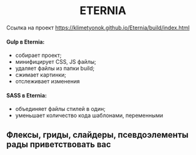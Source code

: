 <h1 align="center">
  ETERNIA
</h1>

Ссылка на проект https://klimetyonok.github.io/Eternia/build/index.html

<p align="center">
<h4> Gulp в Eternia: </h4>

+ собирает проект;
+ минифицирует CSS, JS файлы;
+ удаляет файлы из папки build;
+ сжимает картинки;
+ отслеживает изменения
</p>

<p align="center">
<h4> SASS в Eternia: </h4>

+ объединяет файлы стилей в один;
+ уменьшает количество кода шаблонами, переменными
</p>
  
## Флексы, гриды, слайдеры, псевдоэлементы рады приветствовать вас ##
